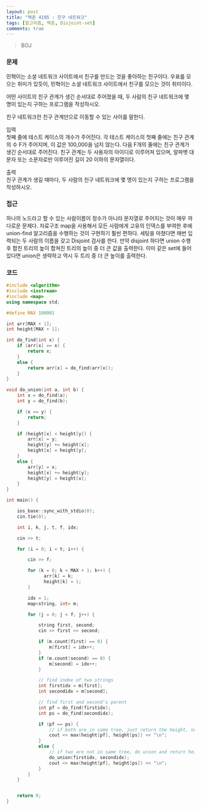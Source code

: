 ```yaml
---
layout: post
title: "백준 4195 : 친구 네트워크"
tags: [알고리즘, 백준, Disjoint-set]
comments: true
---
```


> BOJ  

### 문제  
민혁이는 소셜 네트워크 사이트에서 친구를 만드는 것을 좋아하는 친구이다. 우표를 모으는 취미가 있듯이, 민혁이는 소셜 네트워크 사이트에서 친구를 모으는 것이 취미이다.  

어떤 사이트의 친구 관계가 생긴 순서대로 주어졌을 때, 두 사람의 친구 네트워크에 몇 명이 있는지 구하는 프로그램을 작성하시오.  

친구 네트워크란 친구 관계만으로 이동할 수 있는 사이를 말한다.  

입력  
첫째 줄에 테스트 케이스의 개수가 주어진다. 각 테스트 케이스의 첫째 줄에는 친구 관계의 수 F가 주어지며, 이 값은 100,000을 넘지 않는다. 다음 F개의 줄에는 친구 관계가 생긴 순서대로 주어진다. 친구 관계는 두 사용자의 아이디로 이루어져 있으며, 알파벳 대문자 또는 소문자로만 이루어진 길이 20 이하의 문자열이다.  

출력  
친구 관계가 생길 때마다, 두 사람의 친구 네트워크에 몇 명이 있는지 구하는 프로그램을 작성하시오.  

### 접근  
하나의 노드라고 할 수 있는 사람이름이 정수가 아니라 문자열로 주어지는 것이 매우 까다로운 문제다. 자료구조 map을 사용해서 모든 사람에게 고유의 인덱스를 부여한 후에 union-find 알고리즘을 수행하는 것이 구현하기 훨씬 편하다. 세팅을 마쳤다면 매번 입력되는 두 사람의 이름을 갖고 Disjoint 검사를 한다. 만약 disjoint 하다면 union 수행 후 합친 트리의 높이 합쳐진 트리의 높이 중 더 큰 값을 출력한다. 이미 같은 set에 들어있다면 union은 생략하고 역시 두 트리 중 더 큰 높이를 출력한다.  

### 코드  
~~~c++
#include <algorithm>
#include <iostream>
#include <map>
using namespace std;

#define MAX 100001

int arr[MAX + 1];
int height[MAX + 1];

int do_find(int x) {
    if (arr[x] == x) {
        return x;
    }
    else {
        return arr[x] = do_find(arr[x]);
    }
}

void do_union(int a, int b) {
    int x = do_find(a);
    int y = do_find(b);

    if (x == y) {
        return;
    }

    if (height[x] < height[y]) {
        arr[x] = y;
        height[y] += height[x];
        height[x] = height[y];
    }
    else {
        arr[y] = x;
        height[x] += height[y];
        height[y] = height[x];
    }
}

int main() {

    ios_base::sync_with_stdio(0);
    cin.tie(0);

    int i, k, j, t, f, idx;

    cin >> t;

    for (i = 0; i < t; i++) {

        cin >> f;

        for (k = 0; k < MAX + 1; k++) {
              arr[k] = k;
              height[k] = 1;
        }

        idx = 1;
        map<string, int> m;

        for (j = 0; j < f; j++) {

            string first, second;
            cin >> first >> second;

            if (m.count(first) == 0) {
                m[first] = idx++;
            }
            if (m.count(second) == 0) {
                m[second] = idx++;
            }

            // find index of two strings
            int firstidx = m[first];
            int secondidx = m[second];

            // find first and second's parent
            int pf = do_find(firstidx);
            int ps = do_find(secondidx);

            if (pf == ps) {
                // if both are in same tree, just return the height, no need for union
                cout << max(height[pf], height[ps]) << "\n";
            }
            else {
                // if two are not in same tree, do union and return height
                do_union(firstidx, secondidx);
                cout << max(height[pf], height[ps]) << "\n";
            }
        }
    }


    return 0;
}
~~~
